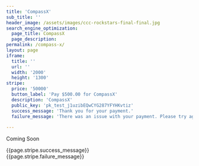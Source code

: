 ```yaml
---
title: 'CompassX'
sub_title: ''
header_image: /assets/images/ccc-rockstars-final-final.jpg
search_engine_optimization:
  page_title: CompassX
  page_description: 
permalink: /compass-x/
layout: page
iframe:
  title: ''
  url: ''
  width: '2000'
  height: '1300'
stripe:
  price: '50000'
  button_label: 'Pay $500.00 for CompassX'
  description: 'CompassX'
  public_key: 'pk_test_j1uzibEQwCYG287YFYHKvtiz'
  success_message: 'Thank you for your payment.'
  failure_message: 'There was an issue with your payment. Please try again or contact us for help.'
  
---
```

Coming Soon

<!--<div id="card-element"></div>-->

<form action="https://wt-bbb812ec6f1b786e8adf620306562f3c-0.run.webtask.io/stripe-payment?currency=USD&amount={{page.stripe.price}}&description={{page.stripe.description}}" method="POST">
  <script
    src="https://checkout.stripe.com/checkout.js" class="stripe-button"
    data-key="{{page.stripe.public_key}}"
    data-amount="{{page.stripe.price}}"
    data-name="Compass Community Collaborative School"
    data-description="{{page.stripe.description}}"
    data-label="{{page.stripe.button_label}}"
    data-zip-code="true"
    data-image="https://stripe.com/img/documentation/checkout/marketplace.png"
    data-locale="auto"
    data-allow-remember-me="false">
  </script>
</form>
<!--<script src="https://js.stripe.com/v3/"></script>-->

<div id="stripe-message-success">{{page.stripe.success_message}}</div>
<div id="stripe-message-fail">{{page.stripe.failure_message}}</div>

 <script src="https://ajax.googleapis.com/ajax/libs/jquery/1.9.1/jquery.js"></script>
<script>
function queryString() {
  var queryString = window.location.search;
  var varArray = queryString.split("&");
  for (var i = 0; i < varArray.length; i++) {
    var param = varArray[i].split("=");
    return param[1];
  }
};

//if ($('body').hasClass("contact")) {
  if (queryString() == "200") {
    $('#stripe-message-success').show();
    $('#stripe-message-fail').hide();
    console.log("200");
  } else if (queryString() == "400") {
    $('#stripe-message-success').hide();
    $('#stripe-message-fail').show();
    console.log("400");
  } else {
    $('#stripe-message-success').hide();
    $('#stripe-message-fail').hide();
    console.log("hide");
  }
//};

</script>
